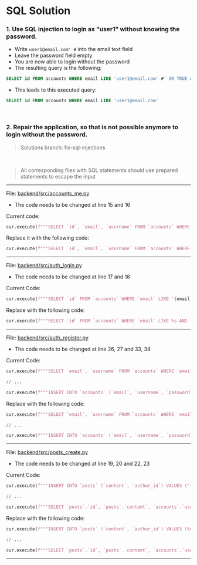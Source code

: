 # SQL Solution

### 1. Use SQL injection to login as "user1" without knowing the password.

- Write `user1@email.com' #` into the email text field
- Leave the password field empty
- You are now able to login without the password
- The resulting query is the following:
```sql
SELECT id FROM accounts WHERE email LIKE 'user1@email.com' #' OR TRUE AND password LIKE '';
```
- This leads to this executed query:
```sql
SELECT id FROM accounts WHERE email LIKE 'user1@email.com'
```

<br/>

### 2. Repair the application, so that is not possible anymore to login without the password.
> Solutions branch: fix-sql-injections 
<br/>

> All corresponding files with SQL statements should use prepared statements to escape the input
-----

File: [backend/src/accounts_me.py](../backend/src/accounts_me.py)
- The code needs to be changed at line 15 and 16

Current code:
```python 
cur.execute(f"""SELECT `id`, `email`, `username` FROM `accounts` WHERE `id` = {session["id"]}""")
```

Replace it with the following code:
```python 
cur.execute(f"""SELECT `id`, `email`, `username` FROM `accounts` WHERE `id` = %s""", (session["id"],))
```

-----

File: [backend/src/auth_login.py](../backend/src/auth_login.py)
- The code needs to be changed at line 17 and 18

Current Code:
```python 
cur.execute(f"""SELECT `id` FROM `accounts` WHERE `email` LIKE '{email}' AND `password` LIKE '{password}';""")
```

Replace with the following code:
```python 
cur.execute(f"""SELECT `id` FROM `accounts` WHERE `email` LIKE %s AND `password` LIKE %s;""", (email, password))
```

-----

File: [backend/src/auth_register.py](../backend/src/auth_register.py)
- The code needs to be changed at line 26, 27 and 33, 34

Current Code:
```python 
cur.execute(f"""SELECT `email`, `username` FROM `accounts` WHERE `email` LIKE '{email}' OR `username` LIKE '{username}';""")

// ...

cur.execute(f"""INSERT INTO `accounts` (`email`, `username`, `password`) VALUES ('{email}', '{username}', '{password}');""")
```

Replace with the following code:
```python 
cur.execute(f"""SELECT `email`, `username` FROM `accounts` WHERE `email` LIKE %s OR `username` LIKE %s;""", (email, username))

// ...

cur.execute(f"""INSERT INTO `accounts` (`email`, `username`, `password`) VALUES (%s, %s, %s);""", (email, username, password))
```

-----

File: [backend/src/posts_create.py](../backend/src/posts_create.py)
- The code needs to be changed at line 19, 20 and 22, 23

Current Code:
```python 
cur.execute(f"""INSERT INTO `posts` (`content`, `author_id`) VALUES ('{content}', '{author_id}');""")

// ...

cur.execute(f"""SELECT `posts`.`id`, `posts`.`content`, `accounts`.`username`, `posts`.`created_at` FROM `posts` INNER JOIN `accounts` ON `accounts`.`id` = `posts`.`author_id` WHERE `posts`.`id` = {cur.lastrowid}""")
```

Replace with the following code:
```python 
cur.execute(f"""INSERT INTO `posts` (`content`, `author_id`) VALUES (%s, %s);""", (content, author_id))

// ...

cur.execute(f"""SELECT `posts`.`id`, `posts`.`content`, `accounts`.`username`, `posts`.`created_at` FROM `posts` INNER JOIN `accounts` ON `accounts`.`id` = `posts`.`author_id` WHERE `posts`.`id` = %s""", (cur.lastrowid,))
```

-----
